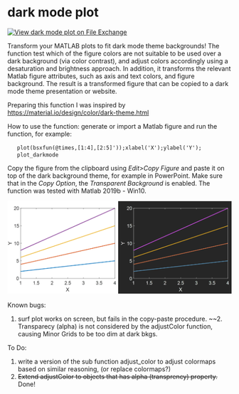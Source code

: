 # dark mode plot 
[![View dark mode plot  on File Exchange](https://www.mathworks.com/matlabcentral/images/matlab-file-exchange.svg)](https://www.mathworks.com/matlabcentral/fileexchange/86533-dark-mode-plot)



Transform your MATLAB plots to fit dark mode theme backgrounds! The function test which of the figure colors are not suitable to be used over a dark background (via color contrast), and adjust colors accordingly using a desaturation and brightness approach. In addition, it transforms the relevant Matlab figure attributes, such as axis and text colors, and figure background. The result is a transformed figure that can be copied to a dark mode theme presentation or website.

Preparing this function I was inspired by https://material.io/design/color/dark-theme.html


  
How to use the function:
generate or import a Matlab figure and run the function, for example:

       plot(bsxfun(@times,[1:4],[2:5]'));xlabel('X');ylabel('Y');
       plot_darkmode

Copy the figure from the clipboard using *Edit>Copy Figure* and paste it on top of the dark background theme, for example in PowerPoint. Make sure that in the *Copy Option*, the *Transparent Background* is enabled. The function was tested with Matlab 2019b - Win10.



  ![plot](./plot_darkmode_img.png)

Known bugs:
1. surf plot works on screen, but fails in the copy-paste procedure.
~~2. Transparecy (alpha) is not considered by the adjustColor function, causing Minor Grids to be too dim at dark bkgs.  

To Do:
1. write a version of the sub function adjust_color to adjust colormaps based on similar reasoning, (or replace colormaps?)
2. ~~Extend adjustColor to objects that has alpha (transprency) property.~~ Done!
